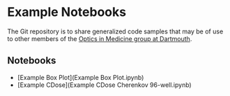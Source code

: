 # Example Notebooks
The Git repository is to share generalized code samples that may be of use to other members of the [Optics in Medicine group at Dartmouth](https://sites.dartmouth.edu/optmed/).

## Notebooks
* [Example Box Plot](Example Box Plot.ipynb)
* [Example CDose](Example CDose Cherenkov 96-well.ipynb)